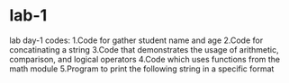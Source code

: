 # lab-1
lab day-1 codes:
1.Code for gather student name and age
2.Code for concatinating a string
3.Code that demonstrates the usage of arithmetic, comparison, and logical operators
4.Code which uses functions from the math module
5.Program to print the following string in a specific format 

